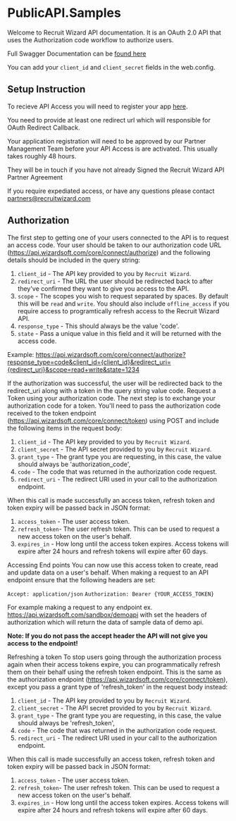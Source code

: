 # PublicAPI.Samples

Welcome to Recruit Wizard API documentation. It is an OAuth 2.0 API that uses the Authorization code workflow to authorize users.

Full Swagger Documentation can be [found here](https://api.wizardsoft.com/swagger)

You can add your `client_id` and `client_secret` fields in the web.config.

## Setup Instruction

To recieve API Access you will need to register your app [here](https://api.wizardsoft.com/RegisterApp). 

You need to provide at least one redirect url which will responsible for OAuth Redirect Callback. 

Your application registration will need to be approved by our Partner Management Team before your API Access is are activated. This usually takes roughly 48 hours.

They will be in touch if you have not already Signed the Recruit Wizard API Partner Agreement

If you require expediated access, or have any questions please contact [partners@recruitwizard.com](mailto:partners@recruitwizard.com)

## Authorization
The first step to getting one of your users connected to the API is to request an access code. Your user should be taken to our authorization code URL (https://api.wizardsoft.com/core/connect/authorize) and the following details should be included in the query string:

1. `client_id` - The API key provided to you by `Recruit Wizard`.
2. `redirect_uri` - The URL the user should be redirected back to after they've confirmed they want to give you access to the API.
3. `scope` - The scopes you wish to request separated by spaces. By default this will be `read` and `write`. You should also include `offline_access` if you require access to programtically refresh access to the Recruit Wizard API.
4. `response_type` - This should always be the value 'code'.
5. `state` - Pass a unique value in this field and it will be returned with the access code.

Example: https://api.wizardsoft.com/core/connect/authorize?response_type=code&client_id={client_id}&redirect_uri={redirect_uri}&scope=read+write&state=1234

If the authorization was successful, the user will be redirected back to the redirect_uri along with a token in the query string value code. Request a Token using your authorization code. The next step is to exchange your authorization code for a token. You'll need to pass the authorization code received to the token endpoint (https://api.wizardsoft.com/core/connect/token) using POST and include the following items in the request body:

1. `client_id` - The API key provided to you by `Recruit Wizard`.
2. `client_secret` - The API secret provided to you by `Recruit Wizard`.
3. `grant_type` - The grant type you are requesting, in this case, the value should always be 'authorization_code',
4. `code` - The code that was returned in the authorization code request.
5. `redirect_uri` - The redirect URI used in your call to the authorization endpoint.

When this call is made successfully an access token, refresh token and token expiry will be passed back in JSON format:
1. `access_token` - The user access token.
2. `refresh_token`- The user refresh token. This can be used to request a new access token on the user's behalf.
3. `expires_in` - How long until the access token expires. Access tokens will expire after 24 hours and refresh tokens will expire after 60 days.

Accessing End points You can now use this access token to create, read and update data on a user's behalf. When making a request to an API endpoint ensure that the following headers are set:

`Accept: application/json`
`Authorization: Bearer {YOUR_ACCESS_TOKEN}`

For example making a request to any endpoint ex. https://api.wizardsoft.com/sandbox/demoapi with set the headers of authorization which will return the data of sample data of demo api. 

**Note: If you do not pass the accept header the API will not give you access to the endpoint!**

Refreshing a token To stop users going through the authorization process again when their access tokens expire, you can programmatically refresh them on their behalf using the refresh token endpoint. This is the same as the authorization endpoint (https://api.wizardsoft.com/core/connect/token), except you pass a grant type of 'refresh_token' in the request body instead:

1. `client_id` - The API key provided to you by `Recruit Wizard`.
2. `client_secret` - The API secret provided to you by `Recruit Wizard`.
3. `grant_type` - The grant type you are requesting, in this case, the value should always be 'refresh_token',
4. `code` - The code that was returned in the authorization code request.
5. `redirect_uri` - The redirect URI used in your call to the authorization endpoint.

When this call is made successfully an access token, refresh token and token expiry will be passed back in JSON format:
1. `access_token` - The user access token.
2. `refresh_token`- The user refresh token. This can be used to request a new access token on the user's behalf.
3. `expires_in` - How long until the access token expires. Access tokens will expire after 24 hours and refresh tokens will expire after 60 days.
